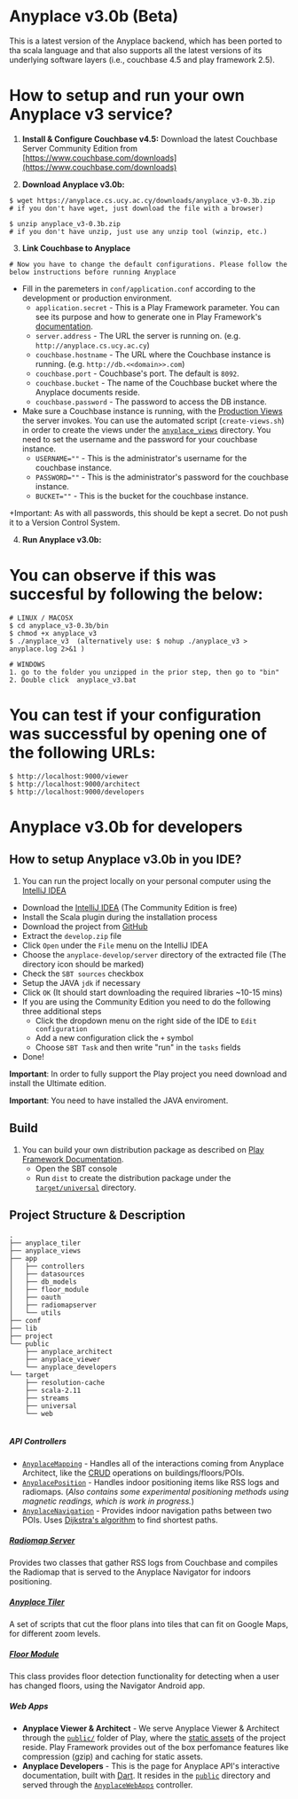 # Anyplace v3.0b (Beta)
This is a latest version of the Anyplace backend, which has been ported to tha scala language and that also supports all the latest versions of its underlying software layers (i.e., couchbase 4.5 and play framework 2.5).

# How to setup and run your own Anyplace v3 service?

  1. **Install & Configure Couchbase v4.5:** Download the latest Couchbase Server Community Edition from [https://www.couchbase.com/downloads](https://www.couchbase.com/downloads)  
  
  2. **Download Anyplace v3.0b:**
 
    $ wget https://anyplace.cs.ucy.ac.cy/downloads/anyplace_v3-0.3b.zip  
    # if you don't have wget, just download the file with a browser)
    
    $ unzip anyplace_v3-0.3b.zip
    # if you don't have unzip, just use any unzip tool (winzip, etc.)

  3. **Link Couchbase to Anyplace**
    
    # Now you have to change the default configurations. Please follow the below instructions before running Anyplace
  
+ Fill in the paremeters in `conf/application.conf` according to the development or production environment.
    * `application.secret` - This is a Play Framework parameter. You can see its purpose and how to generate one in Play Framework's [documentation](https://www.playframework.com/documentation/2.5.x/ApplicationSecret).
    * `server.address` - The URL the server is running on. (e.g. `http://anyplace.cs.ucy.ac.cy`)
    * `couchbase.hostname` - The URL where the Couchbase instance is running. (e.g. `http://db.<<domain>>.com`)
    * `couchbase.port` - Couchbase's port. The default is `8092`.
    * `couchbase.bucket` - The name of the Couchbase bucket where the Anyplace documents reside.
    * `couchbase.password` - The password to access the DB instance.
+ Make sure a Couchbase instance is running, with the [Production Views](https://developer.couchbase.com/documentation/server/4.6/introduction/whats-new.html) the server invokes.
You can use the automated script (`create-views.sh`) in order to create the views under the [`anyplace_views`](anyplace_views) directory.
You need to set the username and the password for your couchbase instance.  
    * `USERNAME=""` - This is the administrator's username for the couchbase instance.
    * `PASSWORD=""` - This is the administrator's password for the couchbase instance.
    * `BUCKET=""` - This is the bucket for the couchbase instance.

+Important: As with all passwords, this should be kept a secret. Do not push it to a Version Control System.
  

  4. **Run Anyplace v3.0b:**

   # You can observe if this was succesful by following the below:
   
    # LINUX / MACOSX
    $ cd anyplace_v3-0.3b/bin
    $ chmod +x anyplace_v3
    $ ./anyplace_v3  (alternatively use: $ nohup ./anyplace_v3 > anyplace.log 2>&1 )
    
    # WINDOWS
    1. go to the folder you unzipped in the prior step, then go to "bin" 
    2. Double click  anyplace_v3.bat
    
    
  # You can test if your configuration was successful by opening one of the following URLs:
   
    $ http://localhost:9000/viewer
    $ http://localhost:9000/architect
    $ http://localhost:9000/developers
    
# Anyplace v3.0b for developers

## How to setup Anyplace v3.0b in you IDE?
1. You can run the project locally on your personal computer using the [IntelliJ IDEA](https://www.jetbrains.com/idea/download/)
+ Download the  [IntelliJ IDEA](https://www.jetbrains.com/idea/download/) (The Community Edition is free)
+ Install the Scala plugin during the installation process
+ Download the project from [GitHub](https://github.com/dmsl/anyplace/archive/develop.zip)
+ Extract the `develop.zip` file
+ Click `Open` under the `File` menu on the IntelliJ IDEA
+ Choose the `anyplace-develop/server` directory of the extracted file (The directory icon should be marked)
+ Check the `SBT sources` checkbox
+ Setup the JAVA `jdk` if necessary
+ Click `OK` (It should start downloading the required libraries ~10-15 mins)  
+ If you are using the Community Edition you need to do the following three additional steps
    * Click the dropdown menu on the right side of the IDE to `Edit configuration`
    * Add a new configuration click the `+` symbol
    * Choose `SBT Task` and then write "run" in the `tasks` fields
+ Done!

**Important**: In order to fully support the Play project you need download and install the Ultimate edition.


**Important**: You need to have installed the JAVA enviroment.

## Build
1. You can build your own distribution package as described on [Play Framework Documentation](https://www.playframework.com/documentation/2.5.x/Deploying).
    * Open the SBT console
    * Run `dist` to create the distribution package under the [`target/universal`](target/universal) directory.
    
## Project Structure & Description  
```
.
├── anyplace_tiler
├── anyplace_views
├── app
│   ├── controllers
│   ├── datasources
│   ├── db_models
│   ├── floor_module
│   ├── oauth
│   ├── radiomapserver
│   └── utils
├── conf
├── lib
├── project
└── public
    ├── anyplace_architect
    ├── anyplace_viewer
    └── anyplace_developers
└── target
    ├── resolution-cache
    ├── scala-2.11
    ├── streams
    ├── universal
    └── web


```

##### API Controllers
* [`AnyplaceMapping`](app/controllers/AnyplaceMapping.java) - Handles all of the interactions coming from Anyplace Architect, like the [CRUD](https://en.wikipedia.org/wiki/Create,_read,_update_and_delete) operations on buildings/floors/POIs. 
* [`AnyplacePosition`](app/controllers/AnyplacePosition.java) - Handles indoor positioning items like RSS logs and radiomaps. (_Also contains some experimental positioning methods using magnetic readings, which is work in progress._) 
* [`AnyplaceNavigation`](app/controllers/AnyplaceNavigation.java) - Provides indoor navigation paths between two POIs. Uses [Dijkstra's algorithm](https://en.wikipedia.org/wiki/Dijkstra%27s_algorithm) to find shortest paths.

##### [Radiomap Server](app/radiomapserver)  
Provides two classes that gather RSS logs from Couchbase and compiles the Radiomap that is served to the Anyplace Navigator for indoors positioning.

##### [Anyplace Tiler](anyplace_tiler)  
A set of scripts that cut the floor plans into tiles that can fit on Google Maps, for different zoom levels.

##### [Floor Module](app/floor_module)
This class provides floor detection functionality for detecting when a user has changed floors, using the Navigator Android app.

##### Web Apps
* **Anyplace Viewer & Architect** - We serve Anyplace Viewer & Architect through the [`public/`](public) folder of Play, where the [static assets](https://www.playframework.com/documentation/2.2.x/Assets) of the project reside. Play Framework provides out of the box perfomance features like compression (gzip) and caching for static assets.
* **Anyplace Developers** - This is the page for Anyplace API's interactive documentation, built with [Dart](https://www.dartlang.org/). It resides in the [`public`](public) directory and served through the [`AnyplaceWebApps`](app/controllers/AnyplaceWebApps.java) controller.
